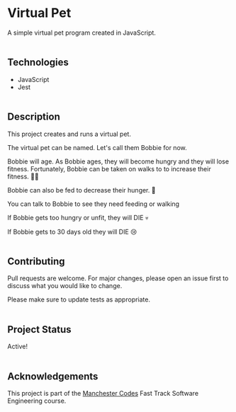 # Virtual Pet

A simple virtual pet program created in JavaScript.
<br><br>

## Technologies

- JavaScript
- Jest
  <br><br>

## Description

This project creates and runs a virtual pet.

The virtual pet can be named. Let's call them Bobbie for now.

Bobbie will age. As Bobbie ages, they will become hungry and they will lose fitness.
Fortunately, Bobbie can be taken on walks to to increase their fitness. 🏃‍♂️

Bobbie can also be fed to decrease their hunger. 🍕

You can talk to Bobbie to see they need feeding or walking

If Bobbie gets too hungry or unfit, they will DIE 💀

If Bobbie gets to 30 days old they will DIE 😢
<br>
<br>

## Contributing

Pull requests are welcome. For major changes, please open an issue first to discuss what you would like to change.

Please make sure to update tests as appropriate.
<br>
<br>

## Project Status

Active!
<br>
<br>

## Acknowledgements

This project is part of the <a href="https://www.manchestercodes.com/">Manchester Codes</a> Fast Track Software Engineering course.
